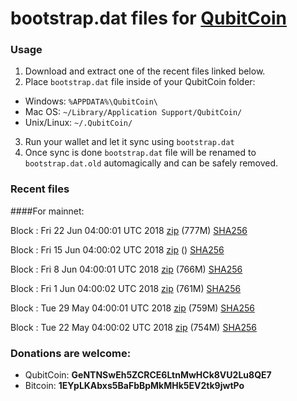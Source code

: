 # bootstrap.dat files for [QubitCoin](https://qubitcoin.cc/)

### Usage

1. Download and extract one of the recent files linked below.
2. Place `bootstrap.dat` file inside of your QubitCoin folder:
 - Windows: `%APPDATA%\QubitCoin\`
 - Mac OS: `~/Library/Application Support/QubitCoin/`
 - Unix/Linux: `~/.QubitCoin/`
3. Run your wallet and let it sync using `bootstrap.dat`
4. Once sync is done `bootstrap.dat` file will be renamed to `bootstrap.dat.old` automagically and can be safely removed.

### Recent files

####For mainnet:

Block : Fri 22 Jun 04:00:01 UTC 2018 [zip](https://transfer.sh/xZgIE/bootstrap.dat.20180622.zip) (777M) [SHA256](https://transfer.sh/2HwXT/sha256.txt)

Block : Fri 15 Jun 04:00:02 UTC 2018 [zip]() () [SHA256](https://transfer.sh/8m0Hm/sha256.txt)

Block : Fri  8 Jun 04:00:01 UTC 2018 [zip](https://transfer.sh/YNGx0/bootstrap.dat.20180608.zip) (766M) [SHA256](https://transfer.sh/PRLAc/sha256.txt)

Block : Fri  1 Jun 04:00:02 UTC 2018 [zip](https://transfer.sh/dqPFX/bootstrap.dat.20180601.zip) (761M) [SHA256](https://transfer.sh/Gj5pZ/sha256.txt)

Block : Tue 29 May 04:00:01 UTC 2018 [zip](https://transfer.sh/GRF85/bootstrap.dat.20180529.zip) (759M) [SHA256](https://transfer.sh/WJUB/sha256.txt)

Block : Tue 22 May 04:00:02 UTC 2018 [zip](https://transfer.sh/zT4nW/bootstrap.dat.20180522.zip) (754M) [SHA256](https://transfer.sh/pgh8r/sha256.txt)

### Donations are welcome:

- QubitCoin: **GeNTNSwEh5ZCRCE6LtnMwHCk8VU2Lu8QE7**
- Bitcoin: **1EYpLKAbxs5BaFbBpMkMHk5EV2tk9jwtPo**
